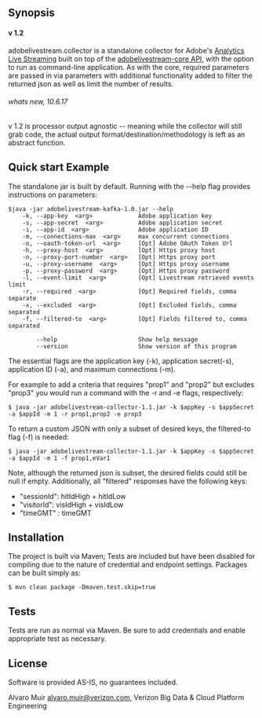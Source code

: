 ## Synopsis
#### v 1.2

adobelivestream.collector is a standalone collector for Adobe's
[Analytics Live Streaming](https://marketing.adobe.com/developer/documentation/analytics-live-stream/overview-1)
built on top of the [adobelivestream-core API](https://onestash.verizon.com/users/v603497/repos/adobelivestream/browse/core), with the option to run as command-line application.
As with the core, required parameters are passed in via parameters with additional functionality added to filter the returned json as well as limit the number of results.

###### whats new, 10.6.17
v 1.2 is processor output agnostic -- meaning while the collector will still grab code, the actual output format/destination/methodology is left as an abstract function.

## Quick start Example

The standalone jar is built by default. Running with the --help flag provides instructions on parameters:

```
$java -jar adobelivestream-kafka-1.0.jar --help
    -k, --app-key  <arg>             Adobe application key
    -s, --app-secret  <arg>          Adobe application secret
    -i, --app-id  <arg>              Adobe application ID
    -m, --connections-max  <arg>     max concurrent connections
    -o, --oauth-token-url  <arg>     [Opt] Adobe OAuth Token Url
    -h, --proxy-host  <arg>          [Opt] Https proxy host
    -n, --proxy-port-number  <arg>   [Opt] Https proxy port
    -u, --proxy-username  <arg>      [Opt] Https proxy username
    -p, --proxy-password  <arg>      [Opt] Https proxy password
    -l, --event-limit  <arg>         [Opt] Livestream retrieved events limit
    -r, --required  <arg>            [Opt] Required fields, comma separate
    -x, --excluded  <arg>            [Opt] Excluded fields, comma separated
    -f, --filtered-to  <arg>         [Opt] Fields filtered to, comma separated
    
        --help                       Show help message
        --version                    Show version of this program
```
The essential flags are the application key (-k), application secret(-s), application ID (-a), and maximum connections (-m).

For example to add a criteria that requires "prop1" and "prop2" but excludes "prop3" you would run a command with the -r and -e flags,
respectively:

```
$ java -jar adobelivestream-collector-1.1.jar -k $appKey -s $appSecret -a $appId -m 1 -r prop1,prop2 -e prop3
```

To return a custom JSON with only a subset of desired keys, the filtered-to flag (-f) is needed:

```
$ java -jar adobelivestream-collector-1.1.jar -k $appKey -s $appSecret -a $appId -m 1 -f prop1,eVar1
```

Note, although the returned json is subset, the desired fields could still be null if empty. Additionally, all "filtered"
responses have the following keys:
* "sessionId": hitIdHigh + hitIdLow
* "visitorId": visIdHigh + visIdLow
* "timeGMT"  : timeGMT


## Installation

The project is built via Maven; Tests are included but have been disabled for compiling due to the nature of credential 
and endpoint settings. Packages can be built simply as:
                      
```$ mvn clean package -Dmaven.test.skip=true```

## Tests

Tests are run as normal via Maven. Be sure to add credentials and enable appropriate test as necessary.

## License

Software is provided AS-IS, no guarantees included.


Alvaro Muir <alvaro.muir@verizon.com>, Verizon Big Data & Cloud Platform Engineering